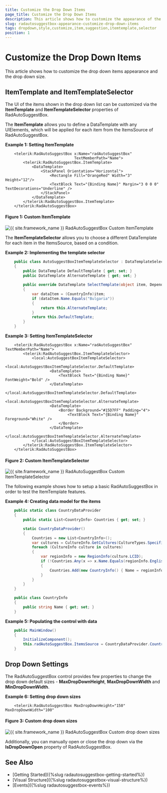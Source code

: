 ```yaml
---
title: Customize the Drop Down Items
page_title: Customize the Drop Down Items
description: This article shows how to customize the appearance of the drop down and the items of RadAutoSuggestBox.
slug: radautosuggestbox-appearance-customize-drop-down-items
tags: dropdown,style,customize,item,suggestion,itemtemplate,selector
position: 1
---
```


# Customize the Drop Down Items

This article shows how to customize the drop down items appearance and the drop down size.

## ItemTemplate and ItemTemplateSelector

The UI of the items shown in the drop down list can be customized via the __ItemTemplate__ and __ItemTemplateSelector__ properties of RadAutoSuggestBox.

The __ItemTemplate__ allows you to define a DataTemplate with any UIElements, which will be applied for each item from the ItemsSource of RadAutoSuggestBox.

__Example 1: Setting ItemTemplate__
```XAML
	<telerik:RadAutoSuggestBox x:Name="radAutoSuggestBox"
							   TextMemberPath="Name">
		<telerik:RadAutoSuggestBox.ItemTemplate>
			<DataTemplate>
				<StackPanel Orientation="Horizontal">
					<Rectangle Fill="OrangeRed" Width="3" Height="12"/>
					<TextBlock Text="{Binding Name}" Margin="3 0 0 0" TextDecorations="Underline" />
				</StackPanel>
			</DataTemplate>
		</telerik:RadAutoSuggestBox.ItemTemplate>
	</telerik:RadAutoSuggestBox>
```

#### Figure 1: Custom ItemTemplate
![{{ site.framework_name }} RadAutoSuggestBox Custom ItemTemplate](images/radautosuggestbox-appearance-customize-drop-down-items-0.png)

The __ItemTemplateSelector__ allows you to choose a different DataTemplate for each item in the ItemsSource, based on a condition. 

__Example 2: Implementing the template selector__
```C#
	public class AutoSuggestBoxItemTemplateSelector : DataTemplateSelector
    {
        public DataTemplate DefaultTemplate { get; set; }
        public DataTemplate AlternateTemplate { get; set; }
		
        public override DataTemplate SelectTemplate(object item, DependencyObject container)
        {
            var dataItem = (CountryInfo)item;
            if (dataItem.Name.Equals("Bulgaria"))
            {
                return this.AlternateTemplate;
            }
            return this.DefaultTemplate;
        }
    }
```

__Example 3: Setting ItemTemplateSelector__
```XAML
	<telerik:RadAutoSuggestBox x:Name="radAutoSuggestBox" TextMemberPath="Name">
		<telerik:RadAutoSuggestBox.ItemTemplateSelector>
			<local:AutoSuggestBoxItemTemplateSelector>
				<local:AutoSuggestBoxItemTemplateSelector.DefaultTemplate>
					<DataTemplate>                            
						<TextBlock Text="{Binding Name}" FontWeight="Bold" />
					</DataTemplate>
				</local:AutoSuggestBoxItemTemplateSelector.DefaultTemplate>
				<local:AutoSuggestBoxItemTemplateSelector.AlternateTemplate>
					<DataTemplate>
						<Border Background="#15D7FF" Padding="4">
							<TextBlock Text="{Binding Name}" Foreground="White" />
						</Border>
					</DataTemplate>
				</local:AutoSuggestBoxItemTemplateSelector.AlternateTemplate>
			</local:AutoSuggestBoxItemTemplateSelector>		   
		</telerik:RadAutoSuggestBox.ItemTemplateSelector>
	</telerik:RadAutoSuggestBox>
```

#### Figure 2: Custom ItemTemplateSelector
![{{ site.framework_name }} RadAutoSuggestBox Custom ItemTemplateSelector](images/radautosuggestbox-appearance-customize-drop-down-items-1.png)

The following example shows how to setup a basic RadAutoSuggestBox in order to test the ItemTemplate features.

__Example 4: Creating data model for the items__
```C#
	public static class CountryDataProvider
    {
        public static List<CountryInfo> Countries { get; set; }

        static CountryDataProvider()
        {
            Countries = new List<CountryInfo>();
            var cultures = CultureInfo.GetCultures(CultureTypes.SpecificCultures);
            foreach (CultureInfo culture in cultures)
            {
                var regionInfo = new RegionInfo(culture.LCID);
                if (!Countries.Any(x => x.Name.Equals(regionInfo.EnglishName)))
                {
                    Countries.Add(new CountryInfo() { Name = regionInfo.EnglishName });
                }
            }
        }
    }

    public class CountryInfo
    {
        public string Name { get; set; }
    }
```

__Example 5: Populating the control with data__
```C#
	public MainWindow()
	{
		InitializeComponent();
		this.radAutoSuggestBox.ItemsSource = CountryDataProvider.Countries;
	}
```

## Drop Down Settings

The RadAutoSuggestBox control provides few properties to change the drop down default sizes - __MaxDropDownHeight__, __MaxDropDownWidth__ and __MinDropDownWidth__.

__Example 6: Setting drop down sizes__
```XAML
	<telerik:RadAutoSuggestBox MaxDropDownHeight="150" MaxDropDownWidth="100"
```

#### Figure 3: Custom drop down sizes
![{{ site.framework_name }} RadAutoSuggestBox Custom drop down sizes](images/radautosuggestbox-appearance-customize-drop-down-items-2.png)

Additionally, you can manually open or close the drop down via the __IsDropDownOpen__ property of RadAutoSuggestBox.

## See Also  
 * [Getting Started]({%slug radautosuggestbox-getting-started%}) 
 * [Visual Structure]({%slug radautosuggestbox-visual-structure%})
 * [Events]({%slug radautosuggestbox-events%})
